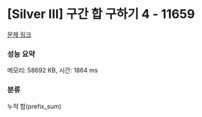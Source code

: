 # [Silver III] 구간 합 구하기 4 - 11659 

[문제 링크](https://www.acmicpc.net/problem/11659) 

### 성능 요약

메모리: 58692 KB, 시간: 1864 ms

### 분류

누적 합(prefix_sum)

